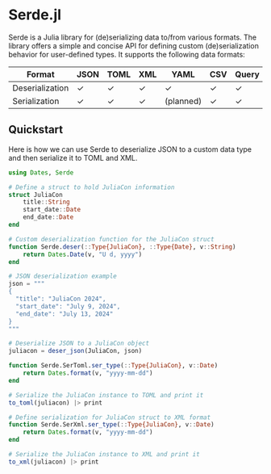# Serde.jl

Serde is a Julia library for (de)serializing data to/from various formats. The library offers a simple and concise API for defining custom (de)serialization behavior for user-defined types.  It supports the following data formats:

|     Format      | JSON | TOML | XML |    YAML   | CSV | Query |
|-----------------|------|------|-----|-----------|-----|-------|
| Deserialization |   ✓  |   ✓  |  ✓  |     ✓     |  ✓  |   ✓   |
| Serialization   |   ✓  |   ✓  |  ✓  | (planned) |  ✓  |   ✓   |

## Quickstart

Here is how we can use Serde to deserialize JSON to a custom data type and then serialize it to TOML and XML.

```julia
using Dates, Serde

# Define a struct to hold JuliaCon information
struct JuliaCon
    title::String
    start_date::Date
    end_date::Date
end

# Custom deserialization function for the JuliaCon struct
function Serde.deser(::Type{JuliaCon}, ::Type{Date}, v::String)
    return Dates.Date(v, "U d, yyyy")
end 

# JSON deserialization example
json = """
{
  "title": "JuliaCon 2024",
  "start_date": "July 9, 2024",
  "end_date": "July 13, 2024"
}
"""

# Deserialize JSON to a JuliaCon object
juliacon = deser_json(JuliaCon, json)

function Serde.SerToml.ser_type(::Type{JuliaCon}, v::Date)
    return Dates.format(v, "yyyy-mm-dd")
end

# Serialize the JuliaCon instance to TOML and print it
to_toml(juliacon) |> print

# Define serialization for JuliaCon struct to XML format
function Serde.SerXml.ser_type(::Type{JuliaCon}, v::Date)
    return Dates.format(v, "yyyy-mm-dd")
end

# Serialize the JuliaCon instance to XML and print it
to_xml(juliacon) |> print
```
